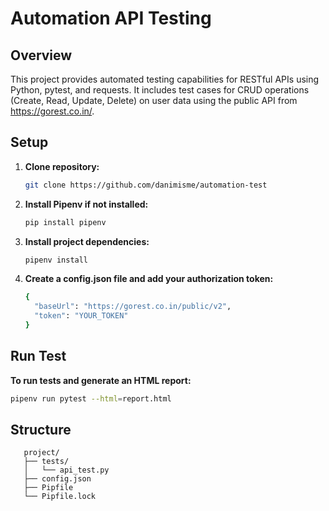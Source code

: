 # Automation API Testing

## Overview
This project provides automated testing capabilities for RESTful APIs using Python, pytest, and requests. It includes test cases for CRUD operations (Create, Read, Update, Delete) on user data using the public API from https://gorest.co.in/.

## Setup
1. **Clone repository:**
   ```sh
   git clone https://github.com/danimisme/automation-test
   ```

2. **Install Pipenv if not installed:**
    ```sh
   pip install pipenv
   ```

3. **Install project dependencies:**
    ```sh
   pipenv install
   ```
   
3. **Create a config.json file and add your authorization token:**
    ```sh
    {
      "baseUrl": "https://gorest.co.in/public/v2",
      "token": "YOUR_TOKEN"
    }
   ```
   
## Run Test
**To run tests and generate an HTML report:**
   ```sh
   pipenv run pytest --html=report.html
   ```

## Structure
   ```
      project/
      ├── tests/
      │   └── api_test.py
      ├── config.json
      ├── Pipfile
      └── Pipfile.lock
   ```
